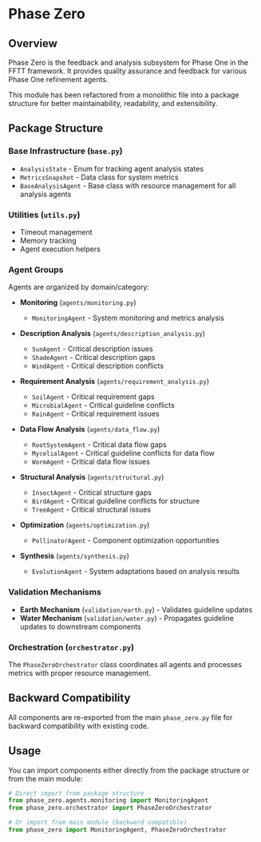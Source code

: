 # Phase Zero

## Overview
Phase Zero is the feedback and analysis subsystem for Phase One in the FFTT framework. It provides quality assurance and feedback for various Phase One refinement agents.

This module has been refactored from a monolithic file into a package structure for better maintainability, readability, and extensibility.

## Package Structure

### Base Infrastructure (`base.py`)
- `AnalysisState` - Enum for tracking agent analysis states
- `MetricsSnapshot` - Data class for system metrics
- `BaseAnalysisAgent` - Base class with resource management for all analysis agents

### Utilities (`utils.py`)
- Timeout management
- Memory tracking
- Agent execution helpers

### Agent Groups
Agents are organized by domain/category:

- **Monitoring** (`agents/monitoring.py`)
  - `MonitoringAgent` - System monitoring and metrics analysis

- **Description Analysis** (`agents/description_analysis.py`)
  - `SunAgent` - Critical description issues
  - `ShadeAgent` - Critical description gaps
  - `WindAgent` - Critical description conflicts

- **Requirement Analysis** (`agents/requirement_analysis.py`)
  - `SoilAgent` - Critical requirement gaps
  - `MicrobialAgent` - Critical guideline conflicts
  - `RainAgent` - Critical requirement issues

- **Data Flow Analysis** (`agents/data_flow.py`)
  - `RootSystemAgent` - Critical data flow gaps
  - `MycelialAgent` - Critical guideline conflicts for data flow
  - `WormAgent` - Critical data flow issues

- **Structural Analysis** (`agents/structural.py`)
  - `InsectAgent` - Critical structure gaps
  - `BirdAgent` - Critical guideline conflicts for structure
  - `TreeAgent` - Critical structural issues

- **Optimization** (`agents/optimization.py`)
  - `PollinatorAgent` - Component optimization opportunities

- **Synthesis** (`agents/synthesis.py`)
  - `EvolutionAgent` - System adaptations based on analysis results

### Validation Mechanisms
- **Earth Mechanism** (`validation/earth.py`) - Validates guideline updates
- **Water Mechanism** (`validation/water.py`) - Propagates guideline updates to downstream components

### Orchestration (`orchestrator.py`)
The `PhaseZeroOrchestrator` class coordinates all agents and processes metrics with proper resource management.

## Backward Compatibility
All components are re-exported from the main `phase_zero.py` file for backward compatibility with existing code.

## Usage
You can import components either directly from the package structure or from the main module:

```python
# Direct import from package structure
from phase_zero.agents.monitoring import MonitoringAgent
from phase_zero.orchestrator import PhaseZeroOrchestrator

# Or import from main module (backward compatible)
from phase_zero import MonitoringAgent, PhaseZeroOrchestrator
```